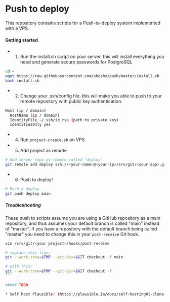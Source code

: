 # Push to deploy

This repository contains scripts for a Push-to-deploy system implemented with a VPS.

#### Getting started

* 1) Run the install.sh script on your server, this will install everything you need and generate secure passwords for PostgreSQL
```bash
cd ~
wget https://raw.githubusercontent.com/skoshx/push/master/install.sh
bash install.sh
```

* 2) Change your .ssh/config file, this will make you able to push to your remote repository with public key authentication.
```bash
Host (ip / domain)
  HostName (ip / domain)
  IdentityFile ~/.ssh/id_rsa (path to private key)
  IdentitiesOnly yes
```

* 4) Run `project-create.sh` on VPS

* 5) Add project as remote
```bash
# Add server repo as remote called "deploy"
git remote add deploy ssh://<your-name>@<your-ip>/srv/git/<your-app>.git/
```

* 6) Push to deploy!
```bash
# Push & deploy
git push deploy main
```

##### Troubleshooting

These push to scripts assume you are using a GitHub repository as a main repository, and thus
assumes your default branch is called "main" instead of "master". If you have a repository with
the default branch being called "master" you need to change this in your `post-receive` Git hook.

````bash
vim /srv/git/<your project>/hooks/post-receive

# replace this line:
git --work-tree=$TMP --git-dir=$GIT checkout -f main

# with this:
git --work-tree=$TMP --git-gir=$GIT checkout -f
```

##### TODO

* Self host Plausible? (https://plausible.io/docs/self-hosting#1-clone-the-hosting-repo)

